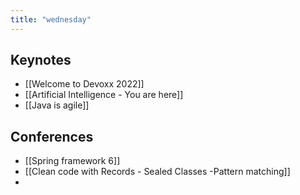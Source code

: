 ```yaml
---
title: "wednesday"
---
```


## Keynotes
- [[Welcome to Devoxx 2022]]
- [[Artificial Intelligence - You are here]]
- [[Java is agile]]

## Conferences
- [[Spring framework 6]]
- [[Clean code with Records - Sealed Classes -Pattern matching]]
- 